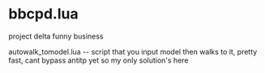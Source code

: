 # bbcpd.lua
project delta funny business

autowalk_tomodel.lua -- script that you input model then walks to it, pretty fast, cant bypass antitp yet so my only solution's here

